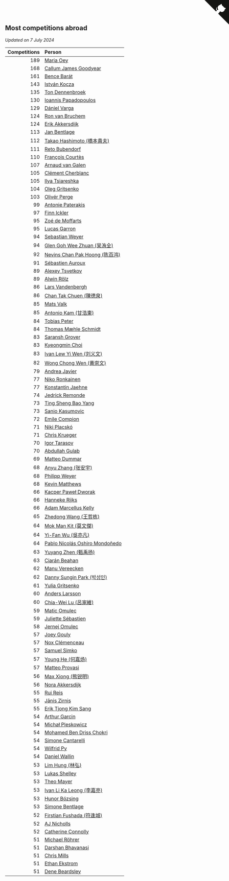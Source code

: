 ## Most competitions abroad

*Updated on  7 July 2024*

| Competitions | Person |
| ---: | :--- |
| 189 | [Maria Oey](https://www.worldcubeassociation.org/persons/2007OEYM01) |
| 168 | [Callum James Goodyear](https://www.worldcubeassociation.org/persons/2012GOOD02) |
| 161 | [Bence Barát](https://www.worldcubeassociation.org/persons/2008BARA01) |
| 143 | [István Kocza](https://www.worldcubeassociation.org/persons/2005KOCZ01) |
| 135 | [Ton Dennenbroek](https://www.worldcubeassociation.org/persons/2003DENN01) |
| 130 | [Ioannis Papadopoulos](https://www.worldcubeassociation.org/persons/2013PAPA01) |
| 129 | [Dániel Varga](https://www.worldcubeassociation.org/persons/2008VARG01) |
| 124 | [Ron van Bruchem](https://www.worldcubeassociation.org/persons/2003BRUC01) |
| 124 | [Erik Akkersdijk](https://www.worldcubeassociation.org/persons/2005AKKE01) |
| 113 | [Jan Bentlage](https://www.worldcubeassociation.org/persons/2010BENT01) |
| 112 | [Takao Hashimoto (橋本貴夫)](https://www.worldcubeassociation.org/persons/2007HASH01) |
| 111 | [Reto Bubendorf](https://www.worldcubeassociation.org/persons/2012BUBE01) |
| 110 | [François Courtès](https://www.worldcubeassociation.org/persons/2008COUR01) |
| 107 | [Arnaud van Galen](https://www.worldcubeassociation.org/persons/2006GALE01) |
| 105 | [Clément Cherblanc](https://www.worldcubeassociation.org/persons/2014CHER05) |
| 105 | [Ilya Tsiareshka](https://www.worldcubeassociation.org/persons/2012TERE01) |
| 104 | [Oleg Gritsenko](https://www.worldcubeassociation.org/persons/2011GRIT01) |
| 103 | [Olivér Perge](https://www.worldcubeassociation.org/persons/2007PERG01) |
| 99 | [Antonie Paterakis](https://www.worldcubeassociation.org/persons/2012PATE01) |
| 97 | [Finn Ickler](https://www.worldcubeassociation.org/persons/2012ICKL01) |
| 95 | [Zoé de Moffarts](https://www.worldcubeassociation.org/persons/2010MOFF02) |
| 95 | [Lucas Garron](https://www.worldcubeassociation.org/persons/2006GARR01) |
| 94 | [Sebastian Weyer](https://www.worldcubeassociation.org/persons/2010WEYE02) |
| 94 | [Glen Goh Wee Zhuan (吴洧全)](https://www.worldcubeassociation.org/persons/2015ZHUA01) |
| 92 | [Nevins Chan Pak Hoong (陈百鸿)](https://www.worldcubeassociation.org/persons/2010CHAN20) |
| 91 | [Sébastien Auroux](https://www.worldcubeassociation.org/persons/2008AURO01) |
| 89 | [Alexey Tsvetkov](https://www.worldcubeassociation.org/persons/2017TSVE02) |
| 89 | [Alwin Rölz](https://www.worldcubeassociation.org/persons/2016ROLZ01) |
| 86 | [Lars Vandenbergh](https://www.worldcubeassociation.org/persons/2003VAND01) |
| 86 | [Chan Tak Chuen (陳德泉)](https://www.worldcubeassociation.org/persons/2007CHUE01) |
| 85 | [Mats Valk](https://www.worldcubeassociation.org/persons/2007VALK01) |
| 85 | [Antonio Kam (甘浩東)](https://www.worldcubeassociation.org/persons/2017TUNG13) |
| 84 | [Tobias Peter](https://www.worldcubeassociation.org/persons/2014PETE03) |
| 84 | [Thomas Mæhle Schmidt](https://www.worldcubeassociation.org/persons/2013SCHM02) |
| 83 | [Saransh Grover](https://www.worldcubeassociation.org/persons/2014GROV01) |
| 83 | [Kyeongmin Choi](https://www.worldcubeassociation.org/persons/2017CHOI07) |
| 83 | [Ivan Lew Yi Wen (刘义文)](https://www.worldcubeassociation.org/persons/2012WENI01) |
| 82 | [Wong Chong Wen (黄崇文)](https://www.worldcubeassociation.org/persons/2014WENW01) |
| 79 | [Andrea Javier](https://www.worldcubeassociation.org/persons/2010JAVI01) |
| 77 | [Niko Ronkainen](https://www.worldcubeassociation.org/persons/2010RONK01) |
| 77 | [Konstantin Jaehne](https://www.worldcubeassociation.org/persons/2015JAEH01) |
| 74 | [Jedrick Remonde](https://www.worldcubeassociation.org/persons/2008REMO01) |
| 73 | [Ting Sheng Bao Yang](https://www.worldcubeassociation.org/persons/2008BAOY01) |
| 73 | [Sanio Kasumovic](https://www.worldcubeassociation.org/persons/2009KASU01) |
| 72 | [Emile Compion](https://www.worldcubeassociation.org/persons/2007COMP01) |
| 71 | [Niki Placskó](https://www.worldcubeassociation.org/persons/2008PLAC01) |
| 71 | [Chris Krueger](https://www.worldcubeassociation.org/persons/2006KRUE01) |
| 70 | [Igor Tarasov](https://www.worldcubeassociation.org/persons/2016TARA04) |
| 70 | [Abdullah Gulab](https://www.worldcubeassociation.org/persons/2014GULA02) |
| 69 | [Matteo Dummar](https://www.worldcubeassociation.org/persons/2017DUMM01) |
| 68 | [Anyu Zhang (张安宇)](https://www.worldcubeassociation.org/persons/2012ZHAN08) |
| 68 | [Philipp Weyer](https://www.worldcubeassociation.org/persons/2010WEYE01) |
| 68 | [Kevin Matthews](https://www.worldcubeassociation.org/persons/2010MATT02) |
| 66 | [Kacper Paweł Dworak](https://www.worldcubeassociation.org/persons/2020DWOR01) |
| 66 | [Hanneke Rijks](https://www.worldcubeassociation.org/persons/2008RIJK01) |
| 66 | [Adam Marcellus Kelly](https://www.worldcubeassociation.org/persons/2016KELL10) |
| 65 | [Zhedong Wang (王哲栋)](https://www.worldcubeassociation.org/persons/2015WANG83) |
| 64 | [Mok Man Kit (莫文傑)](https://www.worldcubeassociation.org/persons/2009KITM01) |
| 64 | [Yi-Fan Wu (吳亦凡)](https://www.worldcubeassociation.org/persons/2010WUIF01) |
| 64 | [Pablo Nicolás Oshiro Mondoñedo](https://www.worldcubeassociation.org/persons/2010MOND01) |
| 63 | [Yuyang Zhen (甄禹扬)](https://www.worldcubeassociation.org/persons/2013ZHEN11) |
| 63 | [Ciarán Beahan](https://www.worldcubeassociation.org/persons/2012BEAH01) |
| 62 | [Manu Vereecken](https://www.worldcubeassociation.org/persons/2010VERE01) |
| 62 | [Danny Sungin Park (박성인)](https://www.worldcubeassociation.org/persons/2015PARK13) |
| 61 | [Yulia Gritsenko](https://www.worldcubeassociation.org/persons/2012SIDO01) |
| 60 | [Anders Larsson](https://www.worldcubeassociation.org/persons/2003LARS01) |
| 60 | [Chia-Wei Lu (呂家維)](https://www.worldcubeassociation.org/persons/2007LUCH01) |
| 59 | [Matic Omulec](https://www.worldcubeassociation.org/persons/2010OMUL02) |
| 59 | [Juliette Sébastien](https://www.worldcubeassociation.org/persons/2014SEBA01) |
| 58 | [Jernej Omulec](https://www.worldcubeassociation.org/persons/2010OMUL01) |
| 57 | [Joey Gouly](https://www.worldcubeassociation.org/persons/2007GOUL01) |
| 57 | [Nox Clémenceau](https://www.worldcubeassociation.org/persons/2015CLEM03) |
| 57 | [Samuel Simko](https://www.worldcubeassociation.org/persons/2016SIMK01) |
| 57 | [Young He (何嘉炀)](https://www.worldcubeassociation.org/persons/2014HEYO01) |
| 57 | [Matteo Provasi](https://www.worldcubeassociation.org/persons/2009PROV01) |
| 56 | [Max Xiong (熊锐明)](https://www.worldcubeassociation.org/persons/2015XION03) |
| 56 | [Nora Akkersdijk](https://www.worldcubeassociation.org/persons/2009CHRI03) |
| 55 | [Rui Reis](https://www.worldcubeassociation.org/persons/2015REIS02) |
| 55 | [Jānis Zirnis](https://www.worldcubeassociation.org/persons/2013ZIRN01) |
| 55 | [Erik Tjong Kim Sang](https://www.worldcubeassociation.org/persons/2018SANG01) |
| 54 | [Arthur Garcin](https://www.worldcubeassociation.org/persons/2014GARC27) |
| 54 | [Michał Pleskowicz](https://www.worldcubeassociation.org/persons/2009PLES01) |
| 54 | [Mohamed Ben Driss Chokri](https://www.worldcubeassociation.org/persons/2015CHOK01) |
| 54 | [Simone Cantarelli](https://www.worldcubeassociation.org/persons/2012CANT02) |
| 54 | [Wilfrid Py](https://www.worldcubeassociation.org/persons/2016PYWI01) |
| 54 | [Daniel Wallin](https://www.worldcubeassociation.org/persons/2013WALL03) |
| 53 | [Lim Hung (林弘)](https://www.worldcubeassociation.org/persons/2016HUNG08) |
| 53 | [Lukas Shelley](https://www.worldcubeassociation.org/persons/2016SHEL03) |
| 53 | [Theo Mayer](https://www.worldcubeassociation.org/persons/2012MAYE01) |
| 53 | [Ivan Li Ka Leong (李嘉亮)](https://www.worldcubeassociation.org/persons/2015LEON02) |
| 53 | [Hunor Bózsing](https://www.worldcubeassociation.org/persons/2009BOZS01) |
| 53 | [Simone Bentlage](https://www.worldcubeassociation.org/persons/2014OHLE01) |
| 52 | [Firstian Fushada (符逢城)](https://www.worldcubeassociation.org/persons/2015FUSH01) |
| 52 | [AJ Nicholls](https://www.worldcubeassociation.org/persons/2015NICH04) |
| 52 | [Catherine Connolly](https://www.worldcubeassociation.org/persons/2017CONN04) |
| 51 | [Michael Röhrer](https://www.worldcubeassociation.org/persons/2009ROHR01) |
| 51 | [Darshan Bhavanasi](https://www.worldcubeassociation.org/persons/2022BHAV01) |
| 51 | [Chris Mills](https://www.worldcubeassociation.org/persons/2014MILL04) |
| 51 | [Ethan Ekstrom](https://www.worldcubeassociation.org/persons/2018EKST01) |
| 51 | [Dene Beardsley](https://www.worldcubeassociation.org/persons/2009BEAR01) |


<a href="https://github.com/jonatanklosko/wca_statistics" class="github-corner" aria-label="View source on Github"><svg width="80" height="80" viewBox="0 0 250 250" style="fill:#151513; color:#fff; position: absolute; top: 0; border: 0; right: 0;" aria-hidden="true"><path d="M0,0 L115,115 L130,115 L142,142 L250,250 L250,0 Z"></path><path d="M128.3,109.0 C113.8,99.7 119.0,89.6 119.0,89.6 C122.0,82.7 120.5,78.6 120.5,78.6 C119.2,72.0 123.4,76.3 123.4,76.3 C127.3,80.9 125.5,87.3 125.5,87.3 C122.9,97.6 130.6,101.9 134.4,103.2" fill="currentColor" style="transform-origin: 130px 106px;" class="octo-arm"></path><path d="M115.0,115.0 C114.9,115.1 118.7,116.5 119.8,115.4 L133.7,101.6 C136.9,99.2 139.9,98.4 142.2,98.6 C133.8,88.0 127.5,74.4 143.8,58.0 C148.5,53.4 154.0,51.2 159.7,51.0 C160.3,49.4 163.2,43.6 171.4,40.1 C171.4,40.1 176.1,42.5 178.8,56.2 C183.1,58.6 187.2,61.8 190.9,65.4 C194.5,69.0 197.7,73.2 200.1,77.6 C213.8,80.2 216.3,84.9 216.3,84.9 C212.7,93.1 206.9,96.0 205.4,96.6 C205.1,102.4 203.0,107.8 198.3,112.5 C181.9,128.9 168.3,122.5 157.7,114.1 C157.9,116.9 156.7,120.9 152.7,124.9 L141.0,136.5 C139.8,137.7 141.6,141.9 141.8,141.8 Z" fill="currentColor" class="octo-body"></path></svg></a><style>.github-corner:hover .octo-arm{animation:octocat-wave 560ms ease-in-out}@keyframes octocat-wave{0%,100%{transform:rotate(0)}20%,60%{transform:rotate(-25deg)}40%,80%{transform:rotate(10deg)}}@media (max-width:500px){.github-corner:hover .octo-arm{animation:none}.github-corner .octo-arm{animation:octocat-wave 560ms ease-in-out}}</style>
